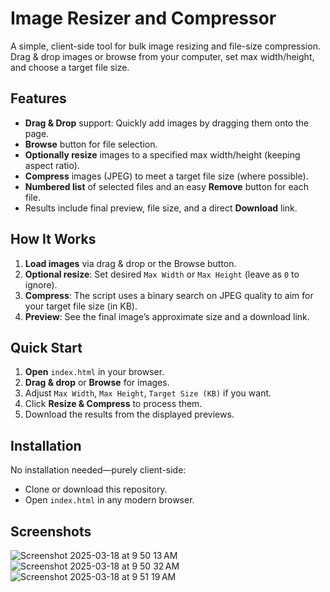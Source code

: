 # Image Resizer and Compressor

A simple, client-side tool for bulk image resizing and file-size compression. Drag & drop images or browse from your computer, set max width/height, and choose a target file size.

## Features

- **Drag & Drop** support: Quickly add images by dragging them onto the page.
- **Browse** button for file selection.
- **Optionally resize** images to a specified max width/height (keeping aspect ratio).
- **Compress** images (JPEG) to meet a target file size (where possible).
- **Numbered list** of selected files and an easy **Remove** button for each file.
- Results include final preview, file size, and a direct **Download** link.

## How It Works

1. **Load images** via drag & drop or the Browse button.
2. **Optional resize**: Set desired `Max Width` or `Max Height` (leave as `0` to ignore).
3. **Compress**: The script uses a binary search on JPEG quality to aim for your target file size (in KB).
4. **Preview**: See the final image’s approximate size and a download link.

## Quick Start

1. **Open** `index.html` in your browser.
2. **Drag & drop** or **Browse** for images.
3. Adjust `Max Width`, `Max Height`, `Target Size (KB)` if you want.
4. Click **Resize & Compress** to process them.
5. Download the results from the displayed previews.

## Installation

No installation needed—purely client-side:

- Clone or download this repository.
- Open `index.html` in any modern browser.

## Screenshots

![Screenshot 2025-03-18 at 9 50 13 AM](https://github.com/user-attachments/assets/76870e44-7ce5-46ac-b1f8-eb18abd818bb)
![Screenshot 2025-03-18 at 9 50 32 AM](https://github.com/user-attachments/assets/90eb8fde-1864-4c20-9dd4-ed515e8bbab5)
![Screenshot 2025-03-18 at 9 51 19 AM](https://github.com/user-attachments/assets/9c84c7c0-2a51-4468-b19a-c890f32f4760)
